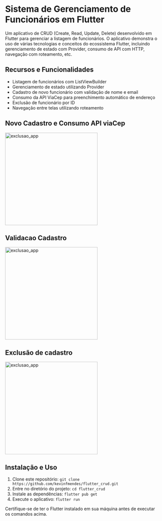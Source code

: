 # Sistema de Gerenciamento de Funcionários em Flutter

Um aplicativo de CRUD (Create, Read, Update, Delete) desenvolvido em Flutter para gerenciar a listagem de funcionários.
O aplicativo demonstra o uso de várias tecnologias e conceitos do ecossistema Flutter, incluindo gerenciamento de estado com Provider, consumo de API com HTTP, navegação com roteamento, etc.

## Recursos e Funcionalidades

- Listagem de funcionários com ListViewBuilder
- Gerenciamento de estado utilizando Provider
- Cadastro de novo funcionário com validação de nome e email
- Consumo da API ViaCep para preenchimento automático de endereço
- Exclusão de funcionário por ID
- Navegação entre telas utilizando roteamento
  
## Novo Cadastro e Consumo API viaCep
<img src="https://github.com/kevinfmendes/flutter_crud/assets/81700559/f6a4258c-7c6f-4601-ae54-6b0209837487" alt="exclusao_app" width="300"/>

## Validacao Cadastro
<img src="https://github.com/kevinfmendes/flutter_crud/assets/81700559/591cf749-8396-4cbb-aa37-59082352bd10" alt="exclusao_app" width="300"/>

## Exclusão de cadastro
<img src="https://github.com/kevinfmendes/flutter_crud/assets/81700559/15890b81-e97c-43e6-8c40-dd231079d681" alt="exclusao_app" width="300"/>

## Instalação e Uso

1. Clone este repositório: `git clone https://github.com/kevinfmendes/flutter_crud.git`
2. Entre no diretório do projeto: `cd flutter_crud`
3. Instale as dependências: `flutter pub get`
4. Execute o aplicativo: `flutter run`

Certifique-se de ter o Flutter instalado em sua máquina antes de executar os comandos acima.

